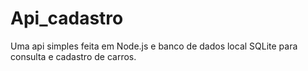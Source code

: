 # Api_cadastro
Uma api simples feita em Node.js e banco de dados local SQLite para consulta  e cadastro de carros.
